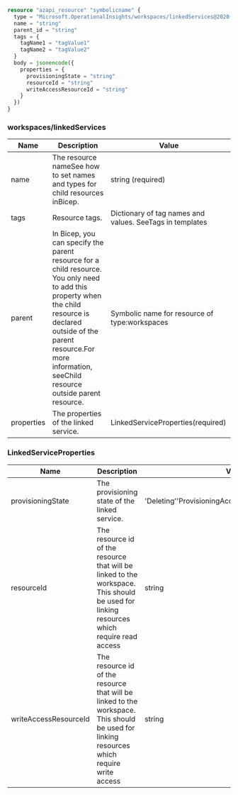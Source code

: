 ```terraform
resource "azapi_resource" "symbolicname" {
  type = "Microsoft.OperationalInsights/workspaces/linkedServices@2020-08-01"
  name = "string"
  parent_id = "string"
  tags = {
    tagName1 = "tagValue1"
    tagName2 = "tagValue2"
  }
  body = jsonencode({
    properties = {
      provisioningState = "string"
      resourceId = "string"
      writeAccessResourceId = "string"
    }
  })
}

```

### workspaces/linkedServices

| Name | Description | Value |
|-|-|-|
| name | The resource nameSee how to set names and types for child resources inBicep. | string (required) |
| tags | Resource tags. | Dictionary of tag names and values. SeeTags in templates |
| parent | In Bicep, you can specify the parent resource for a child resource. You only need to add this property when the child resource is declared outside of the parent resource.For more information, seeChild resource outside parent resource. | Symbolic name for resource of type:workspaces |
| properties | The properties of the linked service. | LinkedServiceProperties(required) |


### LinkedServiceProperties

| Name | Description | Value |
|-|-|-|
| provisioningState | The provisioning state of the linked service. | 'Deleting''ProvisioningAccount''Succeeded''Updating' |
| resourceId | The resource id of the resource that will be linked to the workspace. This should be used for linking resources which require read access | string |
| writeAccessResourceId | The resource id of the resource that will be linked to the workspace. This should be used for linking resources which require write access | string |



